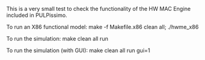 This is a very small test to check the functionality of the HW MAC Engine included in PULPissimo.

To run an X86 functional model:
    make -f Makefile.x86 clean all; ./hwme_x86

To run the simulation:
    make clean all run

To run the simulation (with GUI):
    make clean all run gui=1
